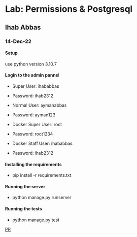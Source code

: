 # Lab: Permissions & Postgresql
## Ihab Abbas
### 14-Dec-22


#### Setup
 use python version 3.10.7

#### Login to the admin pannel
* Super User: ihababbas

* Password: ihab2312

* Normal User: aymanabbas

* Password: ayman123

* Docker Super User: root

* Password: root1234

* Docker Staff User: ihababbas

* Password: ihab2312

#### Installing the requirements
  - pip install -r requirements.txt
#### Running the server
  - python manage.py runserver
#### Running the tests
  - python manage.py test


[PR](https://github.com/ihababbas/docker-mobile-v2/pull/1)
